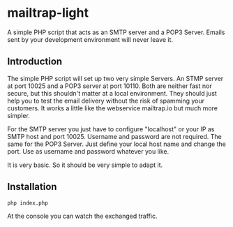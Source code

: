 # mailtrap-light
A simple PHP script that acts as an SMTP server and a POP3 Server. Emails sent by your development environment will never leave it.

## Introduction
The simple PHP script will set up two very simple Servers. An STMP server at port 10025 and a POP3 server at port 10110. Both are neither fast nor secure, but this shouldn't matter at a local environment. They should just help you to test the email delivery without the risk of spamming your customers. It works a little like the webservice mailtrap.io but much more simpler.

For the SMTP server you just have to configure "localhost" or your IP as SMTP host and port 10025. Username and password are not required. The same for the POP3 Server. Just define your local host name and change the port. Use as username and password whatever you like.

It is very basic. So it should be very simple to adapt it.

## Installation
~~~
php index.php
~~~

At the console you can watch the exchanged traffic.
